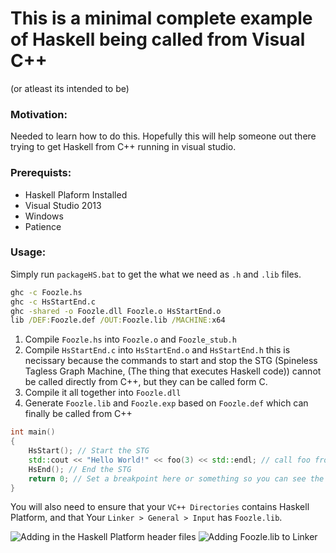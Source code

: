 # This is a minimal complete example of Haskell being called from Visual C++
(or atleast its intended to be)

### Motivation:

Needed to learn how to do this. Hopefully this will help someone out there trying to get Haskell from C++ running in visual studio.

### Prerequists:

- Haskell Plaform Installed
- Visual Studio 2013
- Windows
- Patience

### Usage:

Simply run `packageHS.bat` to get the what we need as `.h` and `.lib` files.

```bat
ghc -c Foozle.hs
ghc -c HsStartEnd.c
ghc -shared -o Foozle.dll Foozle.o HsStartEnd.o
lib /DEF:Foozle.def /OUT:Foozle.lib /MACHINE:x64
```

1. Compile `Foozle.hs` into `Foozle.o` and `Foozle_stub.h`
2. Compile `HsStartEnd.c` into `HsStartEnd.o` and `HsStartEnd.h` this is necissary because the commands to start and stop the STG (Spineless Tagless Graph Machine, (The thing that executes Haskell code)) cannot be called directly from C++, but they can be called form C.
3. Compile it all together into `Foozle.dll`
4. Generate `Foozle.lib` and `Foozle.exp` based on `Foozle.def` which can finally be called from C++

```C++
int main()
{
	HsStart(); // Start the STG
	std::cout << "Hello World!" << foo(3) << std::endl; // call foo from foozle.hs
	HsEnd(); // End the STG
	return 0; // Set a breakpoint here or something so you can see the result
}
```

You will also need to ensure that your `VC++ Directories` contains Haskell Platform, and that Your `Linker > General > Input` has `Foozle.lib`.

![Adding in the Haskell Platform header files](http://s27.postimg.org/uoziyfm1v/HSLink.png)
![Adding Foozle.lib to Linker](http://s10.postimg.org/qfj7syoex/Linker.png)
